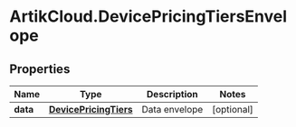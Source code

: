 # ArtikCloud.DevicePricingTiersEnvelope

## Properties
Name | Type | Description | Notes
------------ | ------------- | ------------- | -------------
**data** | [**DevicePricingTiers**](DevicePricingTiers.md) | Data envelope | [optional] 


